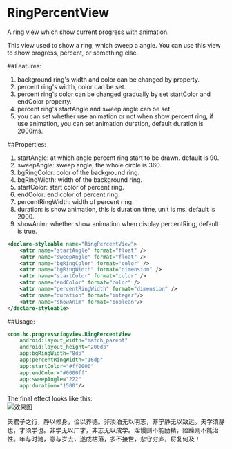 # RingPercentView
A ring view which show current progress with animation.  

This view used to show a ring, which sweep a angle. You can use this view to show progress, percent, or something else.  

##Features:  
1. background ring's width and color can be changed by property.  
2. percent ring's width, color can be set.  
3. percent ring's color can be changed gradually by set startColor and endColor property.  
4. percent ring's startAngle and sweep angle can be set.  
5. you can set whether use animation or not when show percent ring, if use animation, you can set animation duration, default duration is 2000ms.  

##Properties:  
1. startAngle: at which angle percent ring start to be drawn. default is 90.  
2. sweepAngle: sweep angle, the whole circle is 360.  
3. bgRingColor: color of the background ring.  
4. bgRingWidth: width of the background ring.  
5. startColor: start color of percent ring.  
6. endColor: end color of percent ring.  
7. percentRingWidth: width of percent ring.  
8. duration: is show animation, this is duration time, unit is ms. default is 2000.  
9. showAnim: whether show animation when display percentRing, default is true.
``` xml
<declare-styleable name="RingPercentView">
    <attr name="startAngle" format="float" />
    <attr name="sweepAngle" format="float" />
    <attr name="bgRingColor" format="color" />
    <attr name="bgRingWidth" format="dimension" />
    <attr name="startColor" format="color" />
    <attr name="endColor" format="color" />
    <attr name="percentRingWidth" format="dimension" />
    <attr name="duration" format="integer"/>
    <attr name="showAnim" format="boolean"/>
</declare-styleable>
```

##Usage:
``` xml
<com.hc.progressringview.RingPercentView
    android:layout_width="match_parent"
    android:layout_height="200dp"
    app:bgRingWidth="8dp"
    app:percentRingWidth="16dp"
    app:startColor="#ff0000"
    app:endColor="#0000ff"
    app:sweepAngle="222"
    app:duration="1500"/>
```

The final effect looks like this:  
![效果图](https://raw.githubusercontent.com/houchen8902/RingPercentView/master/WX20171017-085316%402x.png)  

夫君子之行，静以修身，俭以养德。非淡泊无以明志，非宁静无以致远。夫学须静也，才须学也。非学无以广才，非志无以成学。淫慢则不能励精，险躁则不能治性。年与时驰，意与岁去，遂成枯落，多不接世，悲守穷庐，将复何及！
